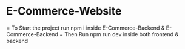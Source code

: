 # E-Commerce-Website

= To Start the project run npm i inside E-Commerce-Backend & E-Commerce-Backend
= Then Run npm run dev inside both frontend & backend
